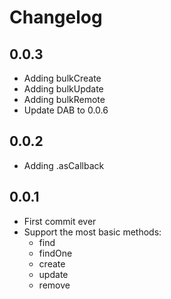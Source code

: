 # Changelog

## 0.0.3

* Adding bulkCreate
* Adding bulkUpdate
* Adding bulkRemote
* Update DAB to 0.0.6

## 0.0.2

* Adding .asCallback

## 0.0.1

* First commit ever
* Support the most basic methods:
  * find
  * findOne
  * create
  * update
  * remove